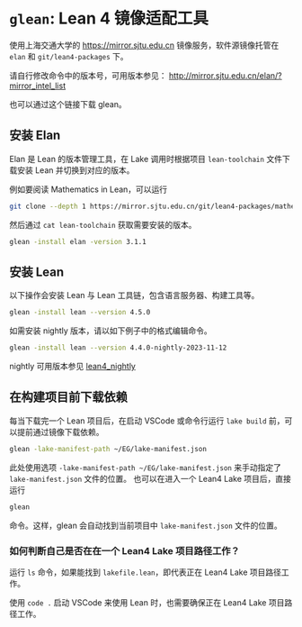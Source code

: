 # `glean`: Lean 4 镜像适配工具

使用上海交通大学的 https://mirror.sjtu.edu.cn 镜像服务，软件源镜像托管在 `elan`
和 `git/lean4-packages` 下。

请自行修改命令中的版本号，可用版本参见：
http://mirror.sjtu.edu.cn/elan/?mirror_intel_list

也可以通过这个链接下载 glean。

## 安装 Elan

Elan 是 Lean 的版本管理工具，在 Lake 调用时根据项目 `lean-toolchain` 文件下载安装 Lean 并切换到对应的版本。

例如要阅读 Mathematics in Lean，可以运行

```sh
git clone --depth 1 https://mirror.sjtu.edu.cn/git/lean4-packages/mathematics_in_lean/
```

然后通过 `cat lean-toolchain` 获取需要安装的版本。

```sh
glean -install elan -version 3.1.1
```

## 安装 Lean

以下操作会安装 Lean 与 Lean 工具链，包含语言服务器、构建工具等。

```sh
glean -install lean --version 4.5.0
```

如需安装 nightly 版本，请以如下例子中的格式编辑命令。

```sh
glean -install lean --version 4.4.0-nightly-2023-11-12
```

nightly 可用版本参见 [lean4_nightly](http://mirror.sjtu.edu.cn/elan/leanprover/lean4_nightly/releases/download?mirror_intel_list)

## 在构建项目前下载依赖

每当下载完一个 Lean 项目后，在启动 VSCode 或命令行运行 `lake build` 前，可以提前通过镜像下载依赖。

```sh
glean -lake-manifest-path ~/EG/lake-manifest.json
```

此处使用选项 `-lake-manifest-path ~/EG/lake-manifest.json` 来手动指定了 `lake-manifest.json` 文件的位置。
也可以在进入一个 Lean4 Lake 项目后，直接运行

```sh
glean
```

命令。这样，glean 会自动找到当前项目中 `lake-manifest.json` 文件的位置。

### 如何判断自己是否在在一个 Lean4 Lake 项目路径工作？

运行 `ls` 命令，如果能找到 `lakefile.lean`，即代表正在 Lean4 Lake 项目路径工作。

使用 `code .` 启动 VSCode 来使用 Lean 时，也需要确保正在 Lean4 Lake 项目路径工作。

